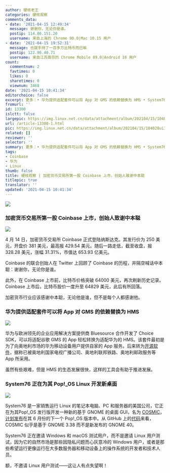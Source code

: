 ```yaml
---
author: 硬核老王
categories: 硬核观察
comments_data:
- date: '2021-04-15 12:49:34'
  message: 谢谢你，无论你是谁。
  postip: 114.86.151.20
  username: 来自上海的 Chrome 90.0|Mac 10.15 用户
- date: '2021-04-15 19:52:31'
  message: 也就手持了一百多万比特币而已嘛
  postip: 122.96.40.71
  username: 来自江苏南京的 Chrome Mobile 89.0|Android 10 用户
count:
  commentnum: 2
  favtimes: 0
  likes: 0
  sharetimes: 0
  viewnum: 3468
date: '2021-04-15 10:41:34'
editorchoice: false
excerpt: 更多：• 华为提供适配套件可以将 App 对 GMS 的依赖替换为 HMS • System76 正在为其 Pop!_OS Linux 开发新桌面
fromurl: ''
id: 13300
islctt: false
largepic: https://img.linux.net.cn/data/attachment/album/202104/15/104028ui3x7kiizfzici9k.jpg
url: /article-13300-1.html
pic: https://img.linux.net.cn/data/attachment/album/202104/15/104028ui3x7kiizfzici9k.jpg.thumb.jpg
related: []
reviewer: ''
selector: ''
summary: 更多：• 华为提供适配套件可以将 App 对 GMS 的依赖替换为 HMS • System76 正在为其 Pop!_OS Linux 开发新桌面
tags:
- Coinbase
- 华为
- Linux
thumb: false
title: 硬核观察 | 加密货币交易所第一股 Coinbase 上市，创始人致谢中本聪
titlepic: true
translator: ''
updated: '2021-04-15 10:41:34'
---
```


![](https://img.linux.net.cn/data/attachment/album/202104/15/104028ui3x7kiizfzici9k.jpg)


### 加密货币交易所第一股 Coinbase 上市，创始人致谢中本聪


![](https://img.linux.net.cn/data/attachment/album/202104/15/104042k50i66c6696f64a3.jpg)


4 月 14 日，加密货币交易所 Coinbase 正式登陆纳斯达克。其发行价为 250 美元，开盘价 381 美元，最高报 429.54 美元。随后一路走低，截至收盘，报 328.28 美元，涨幅 31.31%，市值达 653.93 亿美元。


Coinbase 的联合创始人在 Twitter 上回顾了 Coinbase 的历程，并隔空喊话中本聪：谢谢你，无论你是谁。


此外，在 Coinbase 上市前，比特币价格突破 64000 美元，再次刷新历史记录。Coinbase 上市后，比特币股价一度升至 64829 美元，此后有所回落。


加密货币行业应该感谢中本聪，无论他是谁，但不是每个人都感谢他。


### 华为提供适配套件可以将 App 对 GMS 的依赖替换为 HMS


![](https://img.linux.net.cn/data/attachment/album/202104/15/104103g99od1xxj3xxjdk8.jpg)


华为与欧洲领先的企业应用解决方案提供商 Bluesource 合作开发了 Choice SDK，可以将适配谷歌 GMS 的 App 轻松转换为适配华为的 HMS。该套件最初是为了向奥地利市场的华为移动设备用户提供自家的 App 服务。后来转为[开源软件](https://github.com/bluesource/ChoiceSDK)，据称已被奥地利国家电视广播公司、奥地利联邦铁路、奥地利邮政服务等 App 所采用。


虽然有些艰难，但是 HMS 的生态发展很快，这样的工具会有助于推进发展。


### System76 正在为其 Pop!\_OS Linux 开发新桌面


![](https://img.linux.net.cn/data/attachment/album/202104/15/104121k8uavhtt8th3b355.jpg)


System76 是一家销售运行 Linux 的笔记本电脑、PC 和服务器的美国公司，它正在为其Pop!\_OS 发行版开发一种新的基于 GNOME 的桌面 GUI，名为 [COSMIC](https://blog.system76.com/post/648371526931038208/cosmic-to-arrive-in-june-release-of-popos-2104)，[计划发布](https://www.theregister.com/2021/04/14/system_76_introduces_cosmic_desktop/)在其 6 月份的下一个 Pop!\_OS 版本中。从 GitHub 上的[代码](https://github.com/pop-os/cosmic)来看，COSMIC 似乎是基于 GNOME 3.38 而不是新发布的 GNOME 40。


System76 正在邀请 Windows 和 macOS 测试用户，而不是邀请 Linux 用户测试，因为它的自然市场是那些因隐私问题而心灰意冷的 Windows 用户，或者是那些希望运行更像运行在大多数服务器和移动设备上的操作系统的开发者和技术人员。


额，不邀请 Linux 用户测试——这让人有点失望啊！
